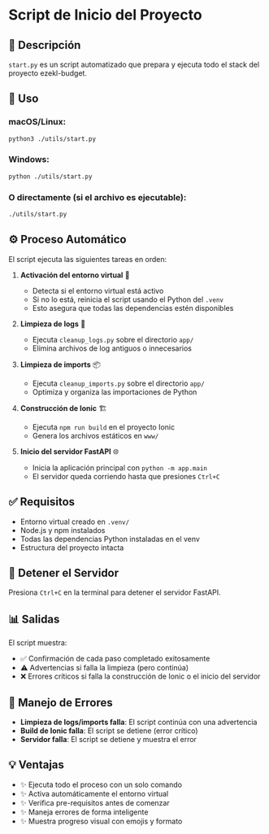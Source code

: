 # Script de Inicio del Proyecto

## 📝 Descripción

`start.py` es un script automatizado que prepara y ejecuta todo el stack del proyecto ezekl-budget.

## 🚀 Uso

### macOS/Linux:
```bash
python3 ./utils/start.py
```

### Windows:
```bash
python ./utils/start.py
```

### O directamente (si el archivo es ejecutable):
```bash
./utils/start.py
```

## ⚙️ Proceso Automático

El script ejecuta las siguientes tareas en orden:

1. **Activación del entorno virtual** 🔄
   - Detecta si el entorno virtual está activo
   - Si no lo está, reinicia el script usando el Python del `.venv`
   - Esto asegura que todas las dependencias estén disponibles

2. **Limpieza de logs** 🧹
   - Ejecuta `cleanup_logs.py` sobre el directorio `app/`
   - Elimina archivos de log antiguos o innecesarios

3. **Limpieza de imports** 📦
   - Ejecuta `cleanup_imports.py` sobre el directorio `app/`
   - Optimiza y organiza las importaciones de Python

4. **Construcción de Ionic** 🏗️
   - Ejecuta `npm run build` en el proyecto Ionic
   - Genera los archivos estáticos en `www/`

5. **Inicio del servidor FastAPI** 🌐
   - Inicia la aplicación principal con `python -m app.main`
   - El servidor queda corriendo hasta que presiones `Ctrl+C`

## ✅ Requisitos

- Entorno virtual creado en `.venv/`
- Node.js y npm instalados
- Todas las dependencias Python instaladas en el venv
- Estructura del proyecto intacta

## 🛑 Detener el Servidor

Presiona `Ctrl+C` en la terminal para detener el servidor FastAPI.

## 📊 Salidas

El script muestra:
- ✅ Confirmación de cada paso completado exitosamente
- ⚠️ Advertencias si falla la limpieza (pero continúa)
- ❌ Errores críticos si falla la construcción de Ionic o el inicio del servidor

## 🔧 Manejo de Errores

- **Limpieza de logs/imports falla**: El script continúa con una advertencia
- **Build de Ionic falla**: El script se detiene (error crítico)
- **Servidor falla**: El script se detiene y muestra el error

## 💡 Ventajas

- ✨ Ejecuta todo el proceso con un solo comando
- ✨ Activa automáticamente el entorno virtual
- ✨ Verifica pre-requisitos antes de comenzar
- ✨ Maneja errores de forma inteligente
- ✨ Muestra progreso visual con emojis y formato
